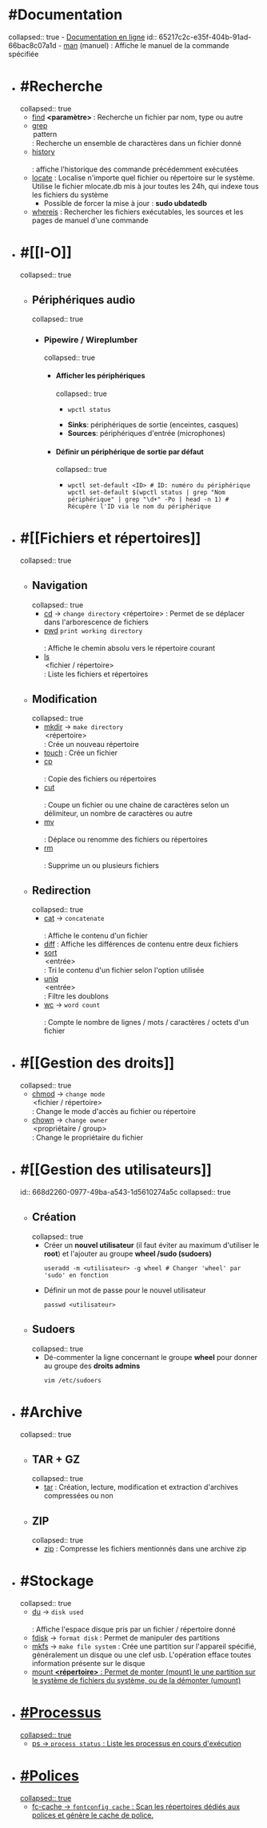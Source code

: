 # #Documentation
collapsed:: true
	- [Documentation en ligne](https://www.geeksforgeeks.org/linux-commands/)
	  id:: 65217c2c-e35f-404b-91ad-66bac8c07a1d
	- [man](https://www.geeksforgeeks.org/man-command-in-linux-with-examples/) <commande> (manuel) : Affiche le manuel de la commande spécifiée
- # #Recherche
  collapsed:: true
	- [find](https://www.geeksforgeeks.org/find-command-in-linux-with-examples/) **<base> <paramètre> <fichier>** : Recherche un fichier par nom, type ou autre
	- [grep](https://www.geeksforgeeks.org/grep-command-in-unixlinux/) **<option> pattern <fichier>** : Recherche un ensemble de charactères dans un fichier donné
	- [history](https://www.geeksforgeeks.org/history-command-in-linux-with-examples/) **<option>** : affiche l'historique des commande précédemment exécutées
	- [locate](https://www.geeksforgeeks.org/locate-command-in-linux-with-examples/) **<fichier>** : Localise n'importe quel fichier ou répertoire sur le système. Utilise le fichier mlocate.db mis à jour toutes les 24h, qui indexe tous les fichiers du système
		- Possible de forcer la mise à jour : **sudo ubdatedb**
	- [whereis](https://en.wikibooks.org/wiki/Guide_to_Unix/Commands/Finding_Files#whereis) **<commande>** : Rechercher  les fichiers exécutables, les sources et les pages de manuel d'une commande
- # #[[I-O]]
  collapsed:: true
	- ## Périphériques audio
	  collapsed:: true
		- ### Pipewire / Wireplumber
		  collapsed:: true
			- #### Afficher les périphériques
			  collapsed:: true
				- ```shell
				  wpctl status
				  ```
				- **Sinks**: périphériques de sortie (enceintes, casques)
				- **Sources**: périphériques d'entrée (microphones)
			- #### Définir un périphérique de sortie par défaut
			  collapsed:: true
				- ```shell
				  wpctl set-default <ID> # ID: numéro du périphérique
				  wpctl set-default $(wpctl status | grep "Nom périphérique" | grep "\d+" -Po | head -n 1) # Récupère l'ID via le nom du périphérique
				  ```
- # #[[Fichiers et répertoires]]
  collapsed:: true
	- ## Navigation
	  collapsed:: true
		- [cd](https://www.geeksforgeeks.org/cd-command-in-linux-with-examples/) -> `change directory` <répertoire> : Permet de se déplacer dans l'arborescence de fichiers
		- [pwd](https://www.geeksforgeeks.org/pwd-command-in-linux-with-examples/) `print working directory` **<option>** : Affiche le chemin absolu vers le répertoire courant
		- [ls](https://www.geeksforgeeks.org/ls-command-in-linux/) **<option> <fichier / répertoire>** : Liste les fichiers et répertoires
	- ## Modification
	  collapsed:: true
		- [mkdir](https://www.geeksforgeeks.org/mkdir-command-in-linux-with-examples/) -> `make directory` **<option> <répertoire>** : Crée un nouveau répertoire
		- [touch](https://www.geeksforgeeks.org/touch-command-in-linux-with-examples/) **<fichier>** : Crée un fichier
		- [cp](https://www.geeksforgeeks.org/cp-command-linux-examples/) **<option> <source> <destination>** : Copie des fichiers ou répertoires
		- [cut](https://www.geeksforgeeks.org/cut-command-linux-examples/) **<option> <fichier>** : Coupe un fichier ou une chaine de caractères selon un délimiteur, un nombre de caractères ou autre
		- [mv](https://www.geeksforgeeks.org/mv-command-linux-examples/) **<option> <source> <destination>** : Déplace ou renomme des fichiers ou répertoires
		- [rm](https://www.geeksforgeeks.org/rm-command-linux-examples/) **<option> <fichier>** : Supprime un ou plusieurs fichiers
	- ## Redirection
	  collapsed:: true
		- [cat](https://www.geeksforgeeks.org/cat-command-in-linux-with-examples/) -> `concatenate` **<option> <fichier>** : Affiche le contenu d'un fichier
		- [diff](https://www.geeksforgeeks.org/diff-command-linux-examples/) **<options> <fichier1> <fichier2>** : Affiche les différences de contenu entre deux fichiers
		- [sort](https://www.geeksforgeeks.org/sort-command-linuxunix-examples/) **<option> <entrée>** : Tri le contenu d'un fichier selon l'option utilisée
		- [uniq](https://www.geeksforgeeks.org/uniq-command-in-linux-with-examples/) **<option> <entrée<sortie>>** : Filtre les doublons
		- [wc](https://www.geeksforgeeks.org/wc-command-linux-examples/) -> `word count` **<option> <fichier>** : Compte le nombre de lignes / mots / caractères / octets d'un fichier
- # #[[Gestion des droits]]
  collapsed:: true
	- [chmod](https://www.geeksforgeeks.org/chmod-command-linux/) -> `change mode` **<option> <mode> <fichier / répertoire>** : Change le mode d'accès au fichier ou répertoire
	- [chown](https://www.geeksforgeeks.org/chown-command-in-linux-with-examples/) -> `change owner` **<option> <propriétaire / group> <fichier>** : Change le propriétaire du fichier
- # #[[Gestion des utilisateurs]]
  id:: 668d2260-0977-49ba-a543-1d5610274a5c
  collapsed:: true
	- ## Création
	  collapsed:: true
		- Créer un **nouvel utilisateur** (il faut éviter au maximum d'utiliser le **root**) et l'ajouter au groupe **wheel /sudo (sudoers)** 
		  ```shell
		  useradd -m <utilisateur> -g wheel # Changer 'wheel' par 'sudo' en fonction
		  ```
		- Définir un mot de passe pour le nouvel utilisateur 
		  ```shell
		  passwd <utilisateur>
		  ```
	- ## Sudoers
	  collapsed:: true
		- Dé-commenter la ligne concernant le groupe **wheel** pour donner au groupe des **droits admins** 
		  ```shell
		  vim /etc/sudoers
		  ```
- # #Archive
  collapsed:: true
	- ## TAR + GZ
	  collapsed:: true
		- [tar](https://www.geeksforgeeks.org/tar-command-linux-examples/) **<options> <fichier-archive> <fichiers>** : Création, lecture, modification et extraction d'archives compressées ou non
	- ## ZIP
	  collapsed:: true
		- [zip](https://www.geeksforgeeks.org/zip-command-in-linux-with-examples/) **<options> <fichier-archive> <fichiers>** : Compresse les fichiers mentionnés dans une archive zip
- # #Stockage
  collapsed:: true
	- [du](https://www.geeksforgeeks.org/du-command-linux/) -> `disk used` **<option> <fichier>** : Affiche l'espace disque pris par un fichier / répertoire donné
	- [fdisk](https://www.geeksforgeeks.org/fdisk-command-in-linux-with-examples/) -> `format disk` **<options> <appareil>** : Permet de manipuler des partitions
	- [mkfs](https://www.geeksforgeeks.org/mkfs-command-in-linux-with-examples/) -> `make file system` **<options> <partition>** : Crée une partition sur l'appareil spécifié, généralement un disque ou une clef usb. L'opération efface toutes information présente sur le disque
	- [<u>mount](https://www.geeksforgeeks.org/mount-command-in-linux-with-examples/) **<options> <type> <appareil> <répertoire>** : Permet de monter (mount) le une partition sur le système de fichiers du système, ou de la démonter (umount)
- # #Processus
  collapsed:: true
	- [ps](https://www.geeksforgeeks.org/ps-command-in-linux-with-examples/) -> `process status` **<options>** : Liste les processus en cours d'exécution
- # #Polices
  collapsed:: true
	- [fc-cache](https://www.geeksforgeeks.org/fc-cache-command-in-linux-with-examples/) -> `fontconfig cache` **<options>** : Scan les répertoires dédiés aux polices et génère le cache de police.